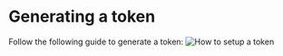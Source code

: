 # Generating a token 
Follow the following guide to generate a token:
![How to setup a token](./createAGithubToken.gif)

